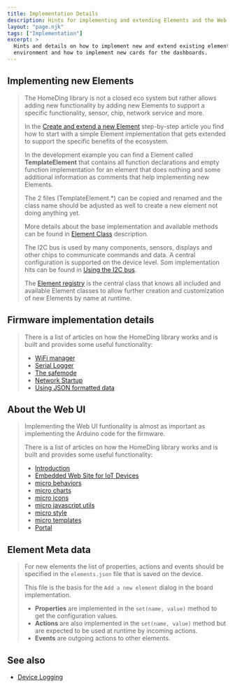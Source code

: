```yaml
---
title: Implementation Details
description: Hints for implementing and extending Elements and the Web UI
layout: "page.njk"
tags: ["Implementation"]
excerpt: >
  Hints and details on how to implement new and extend existing elements using an Arduino programming
  environment and how to implement new cards for the dashboards.
---
```


<!-- ## Customize a sketch file -->

## Implementing new Elements

> The HomeDing library is not a closed eco system but rather allows adding new functionality
> by adding new Elements to support a specific functionality, sensor, chip, network service and more.
>
> In the [Create and extend a new Element](/steps/newelement.md) step-by-step article you find 
> how to start with a simple Element implementation that gets extended to support the specific benefits of the ecosystem.
>
> In the development example you can find a Element called **TemplateElement**
> that contains all function declarations and empty function implementation for an element
> that does nothing and some additional information as comments that help implementing new Elements.
>
> The 2 files (TemplateElement.*) can be copied and renamed and the class name should be adjusted as well to create a new element not doing anything yet.
>
> More details about the base implementation and available methods can be found in [Element Class](/dev/elementclass.md) description.
>
> The I2C bus is used by many components, sensors, displays and other chips to communicate commands and data.
> A central configuration is supported on the device level. Som implementation hits can be found in [Using the I2C bus](/dev/i2c.md).
>
> The [Element registry](/dev/elementregistry.md) is the central class that knows all included and available
> Element classes to allow further creation and customization of new Elements by name at runtime.


## Firmware implementation details

> There is a list of articles on how the HomeDing library works and is built and provides some
useful functionality:
>
> * [WiFi manager](/dev/wifimanager.md)
> * [Serial Logger](/dev/logger.md)
> * [The safemode](/dev/safemode.md)
> * [Network Startup](/dev/startupnet.md)
> * [Using JSON formatted data](/dev/microjson.md)


## About the Web UI

> Implementing the Web UI funtionality is almost as important as implementing the Arduino code for the firmware.
>
> There is a list of articles on how the HomeDing library works and is built and provides some
useful functionality:
>
> * [Introduction](/dev/micro.md)
> * [Embedded Web Site for IoT Devices](/dev/website.md)
> * [micro behaviors](/dev/microbehaviors.md)
> * [micro charts](/dev/microcharts.md)
> * [micro icons](/dev/microicons.md)
> * [micro javascript utils](/dev/microjavascript.md)
> * [micro style](/dev/microstyle.md)
> * [micro templates](/dev/microtemplates.md)
> * [Portal](/dev/microportal.md)

<!-- * [monitor](/elements/_monitor.md) -->
<!-- * [_iconsforthings](/_iconsforthings.md) -->


## Element Meta data

> For new elements the list of properties, actions and events should be specified in the `elements.json` file that is saved on the device.
>
> This file is the basis for the `Add a new element` dialog in the board implementation.
>
> * **Properties** are implemented in the `set(name, value)` method to get the configuration values.
> * **Actions** are also implemented in the `set(name, value)` method but are expected to be used at runtime by incoming actions.
> * **Events** are outgoing actions to other elements.

## See also

* [Device Logging](/dev/logger.md)
